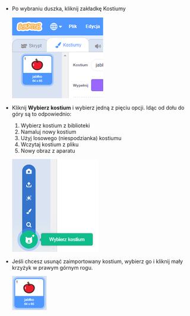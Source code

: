 - Po wybraniu duszka, kliknij zakładkę Kostiumy
    
    ![zakładka kostiumy](images/costumes_tab.png)

- Kliknij **Wybierz kostium** i wybierz jedną z pięciu opcji. Idąc od dołu do góry są to odpowiednio:
    
    1. Wybierz kostium z biblioteki
    2. Namaluj nowy kostium
    3. Użyj losowego (niespodzianka) kostiumu
    4. Wczytaj kostium z pliku
    5. Nowy obraz z aparatu
    
    ![wybierz położenie](images/choose_location.png)

- Jeśli chcesz usunąć zaimportowany kostium, wybierz go i kliknij mały krzyżyk w prawym górnym rogu.
    
    ![usuń kostium](images/delete_costume.png)